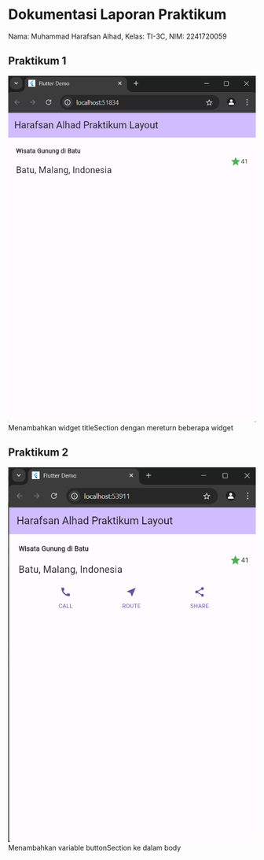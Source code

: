 # Dokumentasi Laporan Praktikum

Nama: Muhammad Harafsan Alhad, Kelas: TI-3C, NIM: 2241720059

## Praktikum 1

![Praktikum 1](assets/praktikum1.png)
Menambahkan widget titleSection dengan mereturn beberapa widget

## Praktikum 2

![Praktikum 2](assets/praktikum2.png)
Menambahkan variable buttonSection ke dalam body

